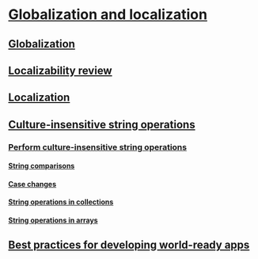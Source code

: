 # [Globalization and localization](index.md)
## [Globalization](globalization.md)
## [Localizability review](localizability-review.md)
## [Localization](localization.md)
## [Culture-insensitive string operations](culture-insensitive-string-operations.md)
### [Perform culture-insensitive string operations](performing-culture-insensitive-string-operations.md)
#### [String comparisons](performing-culture-insensitive-string-comparisons.md)
#### [Case changes](performing-culture-insensitive-case-changes.md)
#### [String operations in collections](performing-culture-insensitive-string-operations-in-collections.md)
#### [String operations in arrays](performing-culture-insensitive-string-operations-in-arrays.md)
## [Best practices for developing world-ready apps](best-practices-for-developing-world-ready-apps.md)
